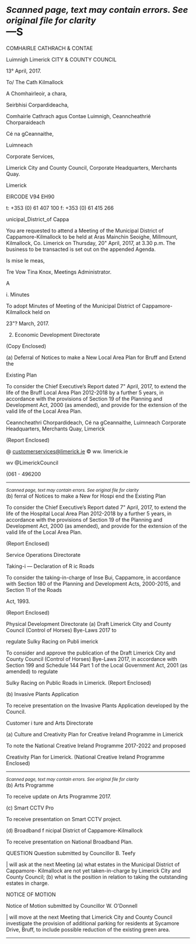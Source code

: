*<small>Scanned page, text may contain errors. See original file for clarity</small>*  
—S
=

COMHAIRLE
CATHRACH & CONTAE

Luimnigh
Limerick
CITY & COUNTY
COUNCIL

13° April, 2017.

To/ The Cath
Kilmallock

A Chomhairleoir, a chara,

Seirbhisi Corpardideacha,

Comhairle Cathrach agus Contae Luimnigh,
Ceanncheathrié Chorparaideach

Cé na gCeannaithe,

Luimneach

Corporate Services,

Limerick City and County Council,
Corporate Headquarters,
Merchants Quay.

Limerick

EIRCODE V94 EH90

t: +353 (0) 61 407 100
f: +353 (0) 61 415 266

unicipal_District_of Cappa

You are requested to attend a Meeting of the Municipal District of Cappamore-Kilmallock to be
held at Aras Mainchin Seoighe, Millmount, Kilmallock, Co. Limerick on Thursday, 20" April,
2017, at 3.30 p.m. The business to be transacted is set out on the appended Agenda.

Is mise le meas,

Tre Vow
Tina Knox,
Meetings Administrator.

A

i. Minutes

To adopt Minutes of Meeting of the Municipal District of Cappamore-Kilmallock held on

23"? March, 2017.

2. Economic Development Directorate

(Copy Enclosed)

(a) Deferral of Notices to make a New Local Area Plan for Bruff and Extend the

Existing Plan

To consider the Chief Executive’s Report dated 7" April, 2017, to extend the life
of the Bruff Local Area Plan 2012-2018 by a further 5 years, in accordance with
the provisions of Section 19 of the Planning and Development Act, 2000 (as
amended), and provide for the extension of the valid life of the Local Area Plan.

Ceanncheathri Chorpardideach, Cé na gCeannaithe, Luimneach
Corporate Headquarters, Merchants Quay, Limerick

(Report Enclosed)

@ customerservices@limerick.ie
© ww. limerick.ie

wv @LimerickCouncil

(061 - 496200

---
*<small>Scanned page, text may contain errors. See original file for clarity</small>*  
(b) ferral of Notices to make a New for Hospi end the
Existing Plan

To consider the Chief Executive’s Report dated 7" April, 2017, to extend the life of
the Hospital Local Area Plan 2012-2018 by a further 5 years, in accordance with
the provisions of Section 19 of the Planning and Development Act, 2000 (as
amended), and provide for the extension of the valid life of the Local Area Plan.

(Report Enclosed)

Service Operations Directorate

Taking-i — Declaration of R ic Roads

To consider the taking-in-charge of Inse Bui, Cappamore, in accordance with Section
180 of the Planning and Development Acts, 2000-2015, and Section 11 of the Roads

Act, 1993.

(Report Enclosed)

Physical Development Directorate
(a) Draft Limerick City and County Council (Control of Horses) Bye-Laws 2017 to

regulate Sulky Racing on Publi imerick

To consider and approve the publication of the Draft Limerick City and County
Council (Control of Horses) Bye-Laws 2017, in accordance with Section 199 and
Schedule 144 Part 1 of the Local Government Act, 2001 (as amended) to regulate

Sulky Racing on Public Roads in Limerick.
(Report Enclosed)

(b) Invasive Plants Application

To receive presentation on the Invasive Plants Application developed by the
Council.

Customer i ture and Arts Directorate

(a) Culture and Creativity Plan for Creative Ireland Programme in Limerick

To note the National Creative Ireland Programme 2017-2022 and proposed

Creativity Plan for Limerick.
(National Creative Ireland Programme Enclosed)

---
*<small>Scanned page, text may contain errors. See original file for clarity</small>*  
(b) Arts Programme

To receive update on Arts Programme 2017.

(c) Smart CCTV Pro

To receive presentation on Smart CCTV project.

(d) Broadband f nicipal District of Cappamore-Kilmallock

To receive presentation on National Broadband Plan.

QUESTION
Question submitted by Councillor B. Teefy

| will ask at the next Meeting (a) what estates in the Municipal District of Cappamore-
Kilmallock are not yet taken-in-charge by Limerick City and County Council; (b) what is
the position in relation to taking the outstanding estates in charge.

NOTICE OF MOTION

Notice of Motion submitted by Councillor W. O'Donnell

| will move at the next Meeting that Limerick City and County Council investigate the
provision of additional parking for residents at Sycamore Drive, Bruff, to include
possible reduction of the existing green area.

---
